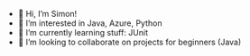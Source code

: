 - 👋 Hi, I’m Simon!
- 👀 I’m interested in Java, Azure, Python
- 🌱 I’m currently learning stuff: JUnit
- 💞️ I’m looking to collaborate on projects for beginners (Java)


